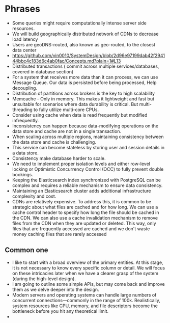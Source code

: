 # Phrases

- Some queries might require computationally intense server side resources.
- We will build geographically distributed network of CDNs to decrease load latency
- Users are geoDNS-routed, also known as geo-routed, to the closest data center
- https://github.com/vin0010/SystemDesign/blob/2d96e97199dab42f294144bbc4c183d6c4ab0fac/Concepts.md?plain=1#L13
- Distributed transactions ( commit across multiple services/databases, covered in database section)
- For a system that receives more data than it can process, we can use Message Queue. Our data is persisted before being processed, Help decoupling.
- Distribution of partitions across brokers is the key to high scalability
- Memcache - Only in memory. This makes it lightweight and fast but unsuitable for scenarios where data durability is critical. But multi-threading to fully utilize multi-core CPUs.
- Consider using cache when data is read frequently but modified infrequently.
- Inconsistency can happen because data-modifying operations on the data store and cache are not in a single transaction.
- When scaling across multiple regions, maintaining consistency between the data store and cache is challenging.
- This service can become stateless by storing user and session details in a data store.
- Consistency make database harder to scale.
- We need to implement proper isolation levels and either row-level locking or Optimistic Concurrency Control (OCC) to fully prevent double bookings.
- Keeping the Elasticsearch index synchronized with PostgreSQL can be complex and requires a reliable mechanism to ensure data consistency.
- Maintaining an Elasticsearch cluster adds additional infrastructure complexity and cost.
- CDNs are relatively expensive. To address this, it is common to be strategic about what files are cached and for how long. We can use a cache control header to specify how long the file should be cached in the CDN. We can also use a cache invalidation mechanism to remove files from the CDN when they are updated or deleted. This way, only files that are frequently accessed are cached and we don't waste money caching files that are rarely accessed



## Common one 
- I like to start with a broad overview of the primary entities. At this stage, it is not necessary to know every specific column or detail. We will focus on these intricacies later when we have a clearer grasp of the system (during the high-level design).
- I am going to outline some simple APIs, but may come back and improve them as we delve deeper into the design.
- Modern servers and operating systems can handle large numbers of concurrent connections—commonly in the range of 100k. Realistically, system resources like CPU, memory, and file descriptors become the bottleneck before you hit any theoretical limit.
- 